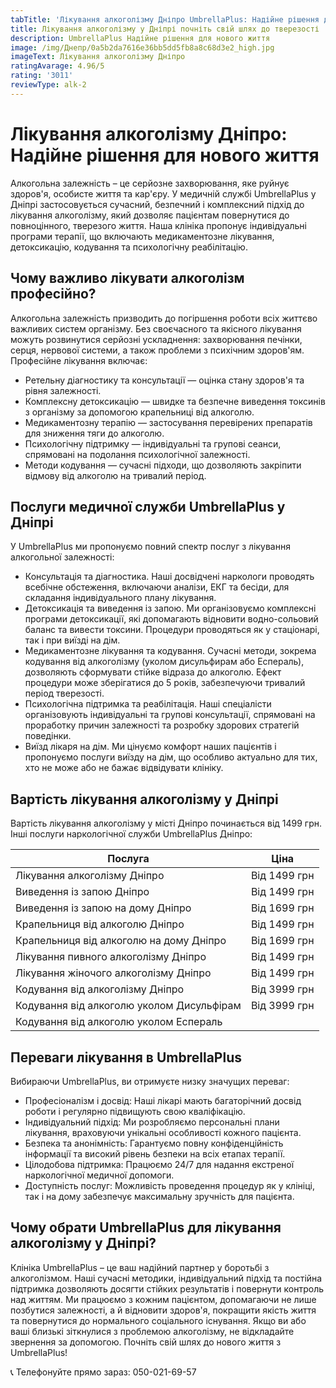 ```yaml
---
tabTitle: 'Лікування алкоголізму Дніпро UmbrellaPlus: Надійне рішення для нового життя'
title: Лікування алкоголізму у Дніпрі почніть свій шлях до тверезості
description: UmbrellaPlus Надійне рішення для нового життя
image: /img/Днепр/0a5b2da7616e36bb5dd5fb8a8c68d3e2_high.jpg
imageText: Лікування алкоголізму Дніпро
ratingAvarage: 4.96/5
rating: '3011'
reviewType: alk-2
---
```


# Лікування алкоголізму Дніпро: Надійне рішення для нового життя

Алкогольна залежність – це серйозне захворювання, яке руйнує здоров'я, особисте життя та кар'єру. У медичній службі UmbrellaPlus у Дніпрі застосовується сучасний, безпечний і комплексний підхід до лікування алкоголізму, який дозволяє пацієнтам повернутися до повноцінного, тверезого життя. Наша клініка пропонує індивідуальні програми терапії, що включають медикаментозне лікування, детоксикацію, кодування та психологічну реабілітацію.

## Чому важливо лікувати алкоголізм професійно?

Алкогольна залежність призводить до погіршення роботи всіх життєво важливих систем організму. Без своєчасного та якісного лікування можуть розвинутися серйозні ускладнення: захворювання печінки, серця, нервової системи, а також проблеми з психічним здоров'ям. Професійне лікування включає:

* Ретельну діагностику та консультації — оцінка стану здоров'я та рівня залежності.
* Комплексну детоксикацію — швидке та безпечне виведення токсинів з організму за допомогою крапельниці від алкоголю.
* Медикаментозну терапію — застосування перевірених препаратів для зниження тяги до алкоголю.
* Психологічну підтримку — індивідуальні та групові сеанси, спрямовані на подолання психологічної залежності.
* Методи кодування — сучасні підходи, що дозволяють закріпити відмову від алкоголю на тривалий період.

## Послуги медичної служби UmbrellaPlus у Дніпрі

У UmbrellaPlus ми пропонуємо повний спектр послуг з лікування алкогольної залежності:

* Консультація та діагностика. Наші досвідчені наркологи проводять всебічне обстеження, включаючи аналізи, ЕКГ та бесіди, для складання індивідуального плану лікування.
* Детоксикація та виведення із запою. Ми організовуємо комплексні програми детоксикації, які допомагають відновити водно-сольовий баланс та вивести токсини. Процедури проводяться як у стаціонарі, так і при виїзді на дім.
* Медикаментозне лікування та кодування. Сучасні методи, зокрема кодування від алкоголізму (уколом дисульфирам або Еспераль), дозволяють сформувати стійке відраза до алкоголю. Ефект процедури може зберігатися до 5 років, забезпечуючи тривалий період тверезості.
* Психологічна підтримка та реабілітація. Наші спеціалісти організовують індивідуальні та групові консультації, спрямовані на проработку причин залежності та розробку здорових стратегій поведінки.
* Виїзд лікаря на дім. Ми цінуємо комфорт наших пацієнтів і пропонуємо послуги виїзду на дім, що особливо актуально для тих, хто не може або не бажає відвідувати клініку.

## Вартість лікування алкоголізму у Дніпрі

Вартість лікування алкоголізму у місті Дніпро починається від 1499 грн. Інші послуги наркологічної служби UmbrellaPlus Дніпро:

| Послуга                                   | Ціна         |
| ----------------------------------------- | ------------ |
| Лікування алкоголізму Дніпро              | Від 1499 грн |
| Виведення із запою Дніпро                 | Від 1499 грн |
| Виведення із запою на дому Дніпро         | Від 1699 грн |
| Крапельниця від алкоголю Дніпро           | Від 1499 грн |
| Крапельниця від алкоголю на дому Дніпро   | Від 1699 грн |
| Лікування пивного алкоголізму Дніпро      | Від 1499 грн |
| Лікування жіночого алкоголізму Дніпро     | Від 1499 грн |
| Кодування від алкоголізму Дніпро          | Від 3999 грн |
| Кодування від алкоголю уколом Дисульфірам | Від 3999 грн |
| Кодування від алкоголю уколом Еспераль    |              |

## Переваги лікування в UmbrellaPlus

Вибираючи UmbrellaPlus, ви отримуєте низку значущих переваг:

* Професіоналізм і досвід: Наші лікарі мають багаторічний досвід роботи і регулярно підвищують свою кваліфікацію.
* Індивідуальний підхід: Ми розробляємо персональні плани лікування, враховуючи унікальні особливості кожного пацієнта.
* Безпека та анонімність: Гарантуємо повну конфіденційність інформації та високий рівень безпеки на всіх етапах терапії.
* Цілодобова підтримка: Працюємо 24/7 для надання екстреної наркологічної медичної допомоги.
* Доступність послуг: Можливість проведення процедур як у клініці, так і на дому забезпечує максимальну зручність для пацієнта.

## Чому обрати UmbrellaPlus для лікування алкоголізму у Дніпрі?

Клініка UmbrellaPlus – це ваш надійний партнер у боротьбі з алкоголізмом. Наші сучасні методики, індивідуальний підхід та постійна підтримка дозволяють досягти стійких результатів і повернути контроль над життям. Ми працюємо з кожним пацієнтом, допомагаючи не лише позбутися залежності, а й відновити здоров'я, покращити якість життя та повернутися до нормального соціального існування. Якщо ви або ваші близькі зіткнулися з проблемою алкоголізму, не відкладайте звернення за допомогою. Почніть свій шлях до нового життя з UmbrellaPlus!

📞 Телефонуйте прямо зараз: 050-021-69-57
